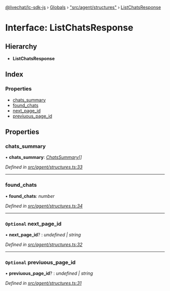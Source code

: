 [@livechat/lc-sdk-js](../README.md) › [Globals](../globals.md) › ["src/agent/structures"](../modules/_src_agent_structures_.md) › [ListChatsResponse](_src_agent_structures_.listchatsresponse.md)

# Interface: ListChatsResponse

## Hierarchy

* **ListChatsResponse**

## Index

### Properties

* [chats_summary](_src_agent_structures_.listchatsresponse.md#chats_summary)
* [found_chats](_src_agent_structures_.listchatsresponse.md#found_chats)
* [next_page_id](_src_agent_structures_.listchatsresponse.md#optional-next_page_id)
* [previuous_page_id](_src_agent_structures_.listchatsresponse.md#optional-previuous_page_id)

## Properties

###  chats_summary

• **chats_summary**: *[ChatsSummary](_src_objects_index_.chatssummary.md)[]*

*Defined in [src/agent/structures.ts:33](https://github.com/livechat/lc-sdk-js/blob/ce4846a/src/agent/structures.ts#L33)*

___

###  found_chats

• **found_chats**: *number*

*Defined in [src/agent/structures.ts:34](https://github.com/livechat/lc-sdk-js/blob/ce4846a/src/agent/structures.ts#L34)*

___

### `Optional` next_page_id

• **next_page_id**? : *undefined | string*

*Defined in [src/agent/structures.ts:32](https://github.com/livechat/lc-sdk-js/blob/ce4846a/src/agent/structures.ts#L32)*

___

### `Optional` previuous_page_id

• **previuous_page_id**? : *undefined | string*

*Defined in [src/agent/structures.ts:31](https://github.com/livechat/lc-sdk-js/blob/ce4846a/src/agent/structures.ts#L31)*

